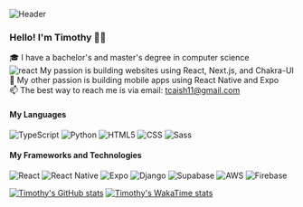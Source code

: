 ![Header](https://user-images.githubusercontent.com/77754475/179223076-bcc7b59b-4691-491a-8da7-45aa458979f1.png)

### Hello! I'm Timothy 👋🏼

🎓 I have a bachelor's and master's degree in computer science<br/>
![react](https://user-images.githubusercontent.com/77754475/179223503-8ad68d26-c446-4ec8-aaf8-fc30ab220d66.png) My passion is building websites using React, Next.js, and Chakra-UI<br/>
📱 My other passion is building mobile apps using React Native and Expo<br/>
:mailbox: The best way to reach me is via email: [tcaish11@gmail.com](mailto:tcaish11@gmail.com)

#### My Languages

![TypeScript](https://img.shields.io/badge/-TypeScript-000000?style=flat&logo=typescript)
![Python](https://img.shields.io/badge/-Python-000000?style=flat&logo=python)
![HTML5](https://img.shields.io/badge/-HTML5-000000?style=flat&logo=html5)
![CSS](https://img.shields.io/badge/-CSS-000000?style=flat&logo=css3)
![Sass](https://img.shields.io/badge/-Sass-000000?style=flat&logo=sass)

#### My Frameworks and Technologies

![React](https://img.shields.io/badge/-React-222222?style=flat&logo=React&logoColor=61DAFB)
![React Native](https://img.shields.io/badge/-React%20Native-222222?style=flat&logo=React&logoColor=61DAFB)
![Expo](https://img.shields.io/badge/-Expo-222222?style=flat&logo=Expo&logoColor=ffffff)
![Django](https://img.shields.io/badge/-Django-222222?style=flat&logo=Django&logoColor=2BA977)
![Supabase](https://img.shields.io/badge/-Supabase-222222?style=flat&logo=supabase&logoColor=3ECE90)
![AWS](https://img.shields.io/badge/-AWS-222222?style=flat&logo=amazon&logoColor=F79402)
![Firebase](https://img.shields.io/badge/-Firebase-222222?style=flat&logo=firebase&logoColor=FFCB2B)

[![Timothy's GitHub stats](https://tcaish-github-readme-stats.vercel.app/api?username=tcaish&show_icons=true&include_all_commits=true&count_private=true)](https://github.com/tcaish)
[![Timothy's WakaTime stats](https://tcaish-github-readme-stats.vercel.app/api/wakatime?username=@tcaish&layout=compact&langs_count=6)](https://github.com/tcaish)
